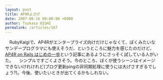 ```yaml
---
layout: post
title: AP4Rよさげ
date: 2007-06-16 00:00:00 +0900
author: Tsukasa OISHI
permalink: /articles/167
---
```


　RubyKaigiで、AP4Rがエンタープライズ向けだけじゃなくて、ぼくみたいなサンデープログラマにも使えそうだ、というところに魅力を感じたのだけど、 [AP4R on Rails はじめの一歩](http://d.hatena.ne.jp/darashi/20070615/1181894461)という記事にあるようにさっそく試している人がいた。
　シンプルですごくよさそう。今のところ、ぼくが使うシーンはイメージできないけれけれど(ブログ更新pingの非同期処理に使うには大げさすぎるでしょう?)。今後、使いたいときが出てくるかもしれない。

